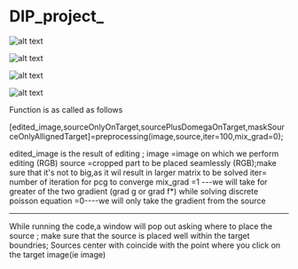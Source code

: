 # DIP_project_


![alt text](https://github.com/arjun1995237/CS-663-Project-Poissons-image-editing/blob/main/poisson_result1.png?raw=true)

![alt text](https://github.com/arjun1995237/CS-663-Project-Poissons-image-editing/blob/main/poisson_result2.png?raw=true)

![alt text](https://github.com/arjun1995237/CS-663-Project-Poissons-image-editing/blob/main/poisson_result4.png?raw=true)

![alt text](https://github.com/arjun1995237/CS-663-Project-Poissons-image-editing/blob/main/poisson_result5.png?raw=true)

Function is as called as follows

[edited_image,sourceOnlyOnTarget,sourcePlusDomegaOnTarget,maskSourceOnlyAllignedTarget]=preprocessing(image,source,iter=100,mix_grad=0);

edited_image is the result of editing ;
image =image on which we perform editing (RGB)
source =cropped  part to be placed seamlessly (RGB);make sure that it's not to big,as it wil result in larger matrix to be solved
iter= number of iteration for pcg to converge
mix_grad =1 ---we will take for greater of the two gradient (grad g or grad f*) while solving discrete poisson equation 
	 =0----we will only take the gradient from the source
	 
------------------------------------------------------------
While running the code,a window will pop out asking where to place the source ; make sure that the source is placed well within the target boundries;
Sources center with coincide with the point where you click on the target image(ie image)
